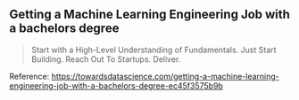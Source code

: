 ## Getting a Machine Learning Engineering Job with a bachelors degree

> Start with a High-Level Understanding of Fundamentals. Just Start Building. Reach Out To Startups. Deliver.

Reference: https://towardsdatascience.com/getting-a-machine-learning-engineering-job-with-a-bachelors-degree-ec45f3575b9b